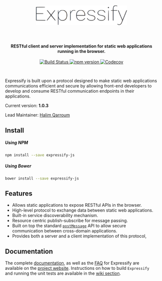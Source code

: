 <h1 align="center">
  <br>
  <a href="#"><img width="300" src="https://github.com/HQarroum/expressify/blob/master/documentation/assets/images/logo.png" alt="expressify" /></a>
  <br><br>
</h1>

<h4 align="center">RESTful client and server implementation for static web applications running in the browser.</h4>

<p align="center">
  <a href="https://travis-ci.org/HQarroum/expressify">
    <img src="https://travis-ci.org/HQarroum/expressify.svg?branch=master"
         alt="Build Status">
  </a>
  <a href="https://badge.fury.io/js/expressify-js">
    <img src="https://badge.fury.io/js/expressify-js.svg" alt="npm version" height="18">
  </a>
  <a href="https://codecov.io/gh/HQarroum/expressify">
    <img src="https://codecov.io/gh/HQarroum/expressify/branch/master/graph/badge.svg" alt="Codecov" />
  </a>
</p>
<br>

Expressify is built upon a protocol designed to make static web applications communications efficient and secure by allowing front-end developers to develop and consume RESTful communication endpoints in their applications.

Current version: **1.0.3**

Lead Maintainer: [Halim Qarroum](mailto:hqm.post@gmail.com)

## Install

##### Using NPM

```bash
npm install --save expressify-js
```

##### Using Bower

```bash
bower install --save expressify-js
```

## Features

 - Allows static applications to expose RESTful APIs in the browser.
 - High-level protocol to exchange data between static web applications.
 - Built-in service discoverability mechanism.
 - Resource centric publish-subscribe for message passing. 
 - Built on top the standard [`postMessage`](https://developer.mozilla.org/docs/Web/API/Window/postMessage) API to allow secure communication between cross-domain applications.
 - Provides both a server and a client implementation of this protocol,

## Documentation

The complete [documentation](https://hqarroum.github.io/expressify/documentation.html), as well as the [FAQ](https://hqarroum.github.io/expressify/faq.html) for Expressify are available on the [project website](https://hqarroum.github.io/expressify). Instructions on how to build `Expressify` and running the unit tests are available in the [wiki section](https://github.com/HQarroum/expressify/wiki).
